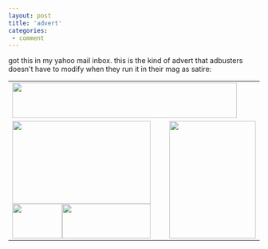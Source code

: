 ```yaml
---
layout: post
title: 'advert'
categories:
 - comment
---
```


got this in my yahoo mail inbox. this is the kind of advert that adbusters doesn't have to modify when they run it in their mag as satire:

<table border="0" cellspacing="0" cellpadding="0"><tr><td colspan="2"><img border="0" src="images/advert/Img1.gif" width="450" height="71"></td></tr><tr><td><img border="0" src="images/advert/Img2.gif" width="277" height="166">
<img border="0" src="images/advert/Img5.gif" width="100" height="69"><img border="0" src="images/advert/4.gif" width="177" height="69"></td><td><img border="0" src="images/advert/Img3.gif" width="173" height="235"></td></tr></table>